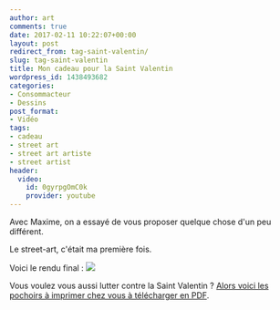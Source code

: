 ```yaml
---
author: art
comments: true
date: 2017-02-11 10:22:07+00:00
layout: post
redirect_from: tag-saint-valentin/
slug: tag-saint-valentin
title: Mon cadeau pour la Saint Valentin
wordpress_id: 1438493682
categories:
- Consommacteur
- Dessins
post_format:
- Vidéo
tags:
- cadeau
- street art
- street art artiste
- street artist
header:
  video:
    id: 0gyrpgOmC0k
    provider: youtube
---
```


Avec Maxime, on a essayé de vous proposer quelque chose d'un peu différent.
<!-- more -->

Le street-art, c'était ma première fois.

Voici le rendu final :
[![](https://static.irz.fr/2017/02/tag-coeur-vomi-sick-heart-valentines-saint-valentin-pochoir.jpg)](https://irz.fr/recherche?q=tag-coeur-vomi-sick-heart-valentines-saint-valentin-pochoir)

Vous voulez vous aussi lutter contre la Saint Valentin ? [Alors voici les pochoirs à imprimer chez vous à télécharger en PDF](https://static.irz.fr/2017/02/pochoirs-saint-valentin-tag-al.pdf).
